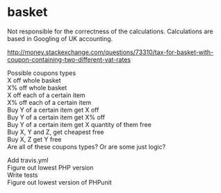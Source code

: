 # basket

Not responsible for the correctness of the calculations. Calculations are based in Googling of UK accounting.

http://money.stackexchange.com/questions/73310/tax-for-basket-with-coupon-containing-two-different-vat-rates

Possible coupons types  
X off whole basket  
X% off whole basket  
X off each of a certain item  
X% off each of a certain item  
Buy Y of a certain item get X off  
Buy Y of a certain item get X% off  
Buy Y of a certain item get X quantity of them free  
Buy X, Y and Z, get cheapest free  
Buy X, Z get Y free  
Are all of these coupons types? Or are some just logic?  
  
Add travis.yml  
Figure out lowest PHP version  
Write tests  
Figure out lowest version of PHPunit  
